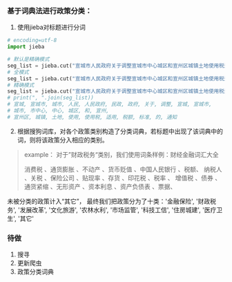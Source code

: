 ### 基于词典法进行政策分类：
1. 使用jieba对标题进行分词
```python
# encoding=utf-8 
import jieba

# 默认是精确模式 
seg_list = jieba.cut("宣城市人民政府关于调整宣城市中心城区和宣州区城镇土地使用税适用税额标准的通知", cut_all=True)
# 全模式 
seg_list = jieba.cut("宣城市人民政府关于调整宣城市中心城区和宣州区城镇土地使用税适用税额标准的通知", cut_all=False)
# 精确模式 
seg_list = jieba.cut("宣城市人民政府关于调整宣城市中心城区和宣州区城镇土地使用税适用税额标准的通知") 
# print(", ".join(seg_list))
# 宣城, 宣城市, 城市, 人民, 人民政府, 民政, 政府, 关于, 调整, 宣城, 宣城市,
# 城市, 市中心, 中心, 城区, 和, 宣州, 
# 宣州区, 城镇, 土地, 使用, 使用税, 适用, 税额, 标准, 的, 通知

```

2. 根据搜狗词库，对各个政策类别构造了分类词典，若标题中出现了该词典中的词，则将该政策分入相应的类别。


>example：
> 对于”财政税务“类别，我们使用词条样例：财经金融词汇大全
> 
> 消费税 、通货膨胀 、不动产 、货币贬值 、中国人民银行 、税额、
> 纳税人 、关税 、保险公司 、贴现率 、存货 、印花税 、税率 、
> 增值税 、债券 、通货紧缩 、无形资产 、资本利息 、资产负债表 、票据、

未被分类的政策计入“其它”，
最终我们把政策分为了十类：'金融保险', '财政税务', '发展改革', '文化旅游', '农林水利', 
'市场监管', '科技工信', '住房城建', '医疗卫生', '其它'

### 待做
1. 搜寻
2. 更新爬虫
3. 政策分类词典